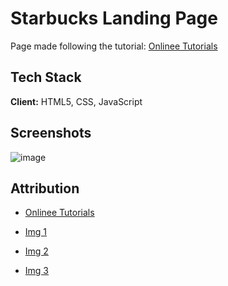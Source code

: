 # Starbucks Landing Page

Page made following the tutorial: [Onlinee Tutorials](https://youtu.be/91Q6RvKvd7o)

## Tech Stack

**Client:** HTML5, CSS, JavaScript

## Screenshots

![image](https://github.com/JonnathanE/single-pages/assets/33469147/c379cf2e-0f55-407d-8a7c-a1c9c44a1870)

## Attribution

- [Onlinee Tutorials](https://youtu.be/91Q6RvKvd7o)

- [Img 1](https://freepngimg.com/png/77325-frappuccino-drink-chocolate-starbucks-matcha-white)

- [Img 2](https://freepngimg.com/png/62115-tea-coffee-drink-starbucks-latte-free-download-image)

- [Img 3](https://freepngimg.com/png/62120-coffee-frappuccino-drink-latte-starbucks-unicorn)
